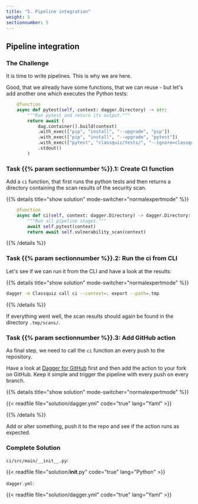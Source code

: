```yaml
---
title: "5. Pipeline integration"
weight: 5
sectionnumber: 5
---
```


## Pipeline integration


### The Challenge

It is time to write pipelines. This is why we are here.

Good, that we already have some functions, that we can reuse - but let's
add another one which executes the Python tests:

```python
    @function
    async def pytest(self, context: dagger.Directory) -> str:
        """Run pytest and return its output."""
        return await (
            dag.container().build(context)
            .with_exec(["pip", "install", "--upgrade", "pip"])
            .with_exec(["pip", "install", "--upgrade", "pytest"])
            .with_exec(["pytest", "classquiz/tests/", "--ignore=classquiz/tests/test_server.py"])
            .stdout()
        )
```


### Task {{% param sectionnumber %}}.1: Create CI function

Add a `ci` function, that first runs the python tests and then returns a directory containing the scan results of the security scan.

{{% details title="show solution" mode-switcher="normalexpertmode" %}}
```python
    @function
    async def ci(self, context: dagger.Directory) -> dagger.Directory:
        """Run all pipeline stages."""
        await self.pytest(context)
        return await self.vulnerability_scan(context)
```
{{% /details %}}


### Task {{% param sectionnumber %}}.2: Run the ci from CLI

Let's see if we can run it from the CLI and have a look at the results:

{{% details title="show solution" mode-switcher="normalexpertmode" %}}
```bash
dagger -m Classquiz call ci --context=. export --path=.tmp
```
{{% /details %}}

If everything went well, the scan results should again be found in the directory `.tmp/scans/`.


### Task {{% param sectionnumber %}}.3: Add GitHub action

As final step, we need to call the `ci` function an every push to the repository.

Have a look at [Dagger for GitHub](https://github.com/marketplace/actions/dagger-for-github) first
and then add the action to your fork on GitHub. Keep it simple and trigger the pipeline with every push on every branch.

{{% details title="show solution" mode-switcher="normalexpertmode" %}}
<!-- markdownlint-capture -->
<!-- markdownlint-disable -->
{{< readfile file="solution/dagger.yml" code="true" lang="Yaml" >}}
<!-- markdownlint-restore -->
{{% /details %}}

Add or alter something, push it to the repo and see if the action runs as expected.


### Complete Solution


`ci/src/main/__init__.py`:

<!-- markdownlint-capture -->
<!-- markdownlint-disable -->
{{< readfile file="solution/__init__.py" code="true" lang="Python" >}}
<!-- markdownlint-restore -->

`dagger.yml`:

<!-- markdownlint-capture -->
<!-- markdownlint-disable -->
{{< readfile file="solution/dagger.yml" code="true" lang="Yaml" >}}
<!-- markdownlint-restore -->